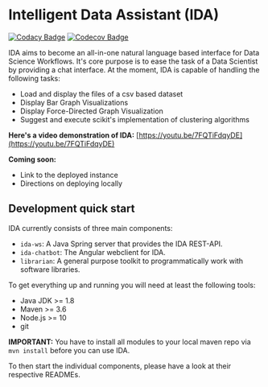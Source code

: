 # Intelligent Data Assistant (IDA)
[![Codacy Badge](https://api.codacy.com/project/badge/Grade/ffb33228db8a49919b15063ee05eca70)](https://www.codacy.com/app/nikit91/dice-ida?utm_source=github.com&amp;utm_medium=referral&amp;utm_content=nikit91/dice-ida&amp;utm_campaign=Badge_Grade)
[![Codecov Badge](https://codecov.io/gh/dice-group/ida/branch/master/graph/badge.svg)](https://codecov.io/gh/dice-group/ida)

IDA aims to become an all-in-one natural language based interface for Data Science Workflows.
It's core purpose is to ease the task of a Data Scientist by providing a chat interface. At the moment, IDA is capable of handling the following tasks:
*   Load and display the files of a csv based dataset
*   Display Bar Graph Visualizations
*   Display Force-Directed Graph Visualization
*   Suggest and execute scikit's implementation of clustering algorithms

**Here's a video demonstration of IDA:**
[https://youtu.be/7FQTiFdqyDE](https://youtu.be/7FQTiFdqyDE)

**Coming soon:**
*   Link to the deployed instance
*   Directions on deploying locally

## Development quick start

IDA currently consists of three main components:
*   `ida-ws`: A Java Spring server that provides the IDA REST-API.
*   `ida-chatbot`: The Angular webclient for IDA.
*   `librarian`: A general purpose toolkit to programmatically work with software libraries.

To get everything up and running you will need at least the following tools:
*   Java JDK >= 1.8
*   Maven >= 3.6
*   Node.js >= 10
*   git

**IMPORTANT:** You have to install all modules to your local maven repo via `mvn install` before you can use IDA.

To then start the individual components, please have a look at their respective READMEs.
